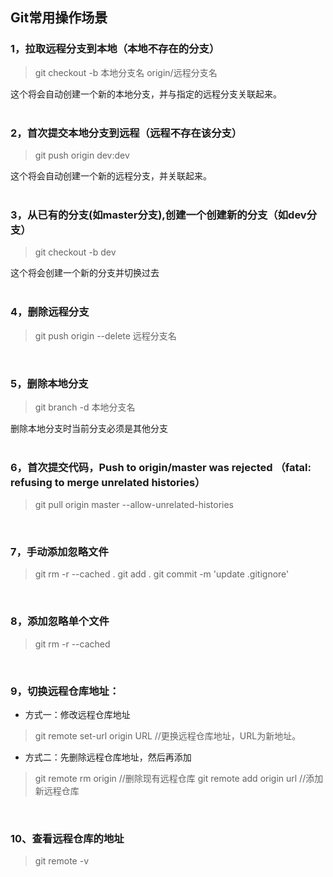## Git常用操作场景

### 1，拉取远程分支到本地（本地不存在的分支）
> git checkout -b 本地分支名 origin/远程分支名

这个将会自动创建一个新的本地分支，并与指定的远程分支关联起来。
<br>
<br>

### 2，首次提交本地分支到远程（远程不存在该分支） 
> git push origin dev:dev

这个将会自动创建一个新的远程分支，并关联起来。
<br>
<br>

### 3，从已有的分支(如master分支),创建一个创建新的分支（如dev分支）
> git checkout -b dev

这个将会创建一个新的分支并切换过去
<br>
<br>

### 4，删除远程分支
> git push origin --delete 远程分支名
<br>

### 5，删除本地分支
> git branch -d 本地分支名

删除本地分支时当前分支必须是其他分支
<br>
<br>

### 6，首次提交代码，Push to origin/master was rejected （fatal: refusing to merge unrelated histories）
> git pull origin master --allow-unrelated-histories
<br>

### 7，手动添加忽略文件
> git rm -r --cached .
> git add .
> git commit -m 'update .gitignore'
<br>

### 8，添加忽略单个文件
> git rm -r --cached <FILENAME>
<br>

### 9，切换远程仓库地址：
- 方式一：修改远程仓库地址
> git remote set-url origin URL //更换远程仓库地址，URL为新地址。
- 方式二：先删除远程仓库地址，然后再添加
> git remote rm origin //删除现有远程仓库
> git remote add origin url //添加新远程仓库
<br>

### 10、查看远程仓库的地址
> git remote -v
